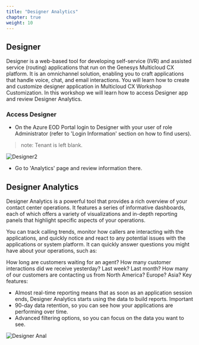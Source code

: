 ```yaml
---
title: "Designer Analytics"
chapter: true
weight: 10
---
```


## Designer

Designer is a web-based tool for developing self-service (IVR) and assisted service (routing) applications that run on the Genesys Multicloud CX platform. It is an omnichannel solution, enabling you to craft applications that handle voice, chat, and email interactions.
You will learn how to create and customize designer application in Multicloud CX Workshop Customization.
In this workshop we will learn how to access Designer app and review Designer Analytics.

### Access Designer

- On the Azure EOD Portal login to Designer with your user of role Administrator (refer to 'Login Information' section on how to find users). 
> note: Tenant is left blank.

![Designer2](/images/file_1622754045059_azureDesignerTile.png)


- Go to 'Analytics' page and review information there. 

## Designer Analytics

Designer Analytics is a powerful tool that provides a rich overview of your contact center operations. It features a series of informative dashboards, each of which offers a variety of visualizations and in-depth reporting panels that highlight specific aspects of your operations.

You can track calling trends, monitor how callers are interacting with the applications, and quickly notice and react to any potential issues with the applications or system platform. It can quickly answer questions you might have about your operations, such as:

How long are customers waiting for an agent?
How many customer interactions did we receive yesterday? Last week? Last month?
How many of our customers are contacting us from North America? Europe? Asia?
Key features:

- Almost real-time reporting means that as soon as an application session ends, Designer Analytics starts using the data to build reports.
Important
- 90-day data retention, so you can see how your applications are performing over time.
- Advanced filtering options, so you can focus on the data you want to see.

![Designer Anal](/images/DesignerAnalytics.PNG)

